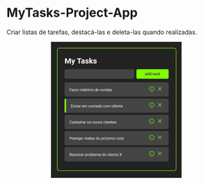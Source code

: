 # MyTasks-Project-App

Criar listas de tarefas, destacá-las e deleta-las quando realizadas.

<p align="center">
  <img src="images/image.png" width="300" >
</p>


